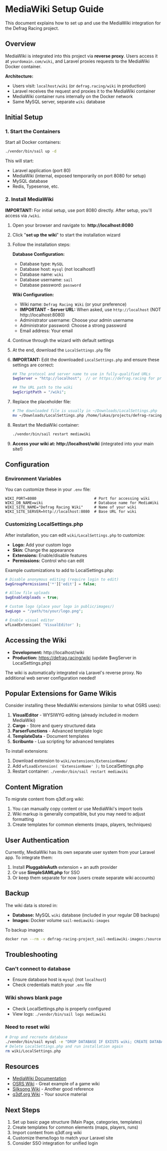 # MediaWiki Setup Guide

This document explains how to set up and use the MediaWiki integration for the Defrag Racing project.

## Overview

MediaWiki is integrated into this project via **reverse proxy**. Users access it at `yourdomain.com/wiki`, and Laravel proxies requests to the MediaWiki Docker container.

**Architecture:**
- Users visit: `localhost/wiki` (or `defrag.racing/wiki` in production)
- Laravel receives the request and proxies it to the MediaWiki container
- MediaWiki container runs internally on the Docker network
- Same MySQL server, separate `wiki` database

## Initial Setup

### 1. Start the Containers

Start all Docker containers:

```bash
./vendor/bin/sail up -d
```

This will start:
- Laravel application (port 80)
- MediaWiki (internal, exposed temporarily on port 8080 for setup)
- MySQL database
- Redis, Typesense, etc.

### 2. Install MediaWiki

**IMPORTANT:** For initial setup, use port 8080 directly. After setup, you'll access via `/wiki`.

1. Open your browser and navigate to: **http://localhost:8080**

2. Click "**set up the wiki**" to start the installation wizard

3. Follow the installation steps:

   **Database Configuration:**
   - Database type: `MySQL`
   - Database host: `mysql` (not localhost!)
   - Database name: `wiki`
   - Database username: `sail`
   - Database password: `password`

   **Wiki Configuration:**
   - Wiki name: `Defrag Racing Wiki` (or your preference)
   - **IMPORTANT - Server URL:** When asked, use `http://localhost` (NOT http://localhost:8080)
   - Administrator username: Choose your admin username
   - Administrator password: Choose a strong password
   - Email address: Your email

4. Continue through the wizard with default settings

5. At the end, download the `LocalSettings.php` file

6. **IMPORTANT:** Edit the downloaded `LocalSettings.php` and ensure these settings are correct:
   ```php
   ## The protocol and server name to use in fully-qualified URLs
   $wgServer = "http://localhost";  // or https://defrag.racing for production

   ## The URL path to the wiki
   $wgScriptPath = "/wiki";
   ```

7. Replace the placeholder file:
   ```bash
   # The downloaded file is usually in ~/Downloads/LocalSettings.php
   mv ~/Downloads/LocalSettings.php /home/lukas/projects/defrag-racing-project/wiki/LocalSettings.php
   ```

8. Restart the MediaWiki container:
   ```bash
   ./vendor/bin/sail restart mediawiki
   ```

9. **Access your wiki at: http://localhost/wiki** (integrated into your main site!)

## Configuration

### Environment Variables

You can customize these in your `.env` file:

```env
WIKI_PORT=8080                          # Port for accessing wiki
WIKI_DB_NAME=wiki                       # Database name for MediaWiki
WIKI_SITE_NAME="Defrag Racing Wiki"     # Name of your wiki
WIKI_SITE_SERVER=http://localhost:8080  # Base URL for wiki
```

### Customizing LocalSettings.php

After installation, you can edit `wiki/LocalSettings.php` to customize:

- **Logo:** Add your custom logo
- **Skin:** Change the appearance
- **Extensions:** Enable/disable features
- **Permissions:** Control who can edit

Example customizations to add to LocalSettings.php:

```php
# Disable anonymous editing (require login to edit)
$wgGroupPermissions['*']['edit'] = false;

# Allow file uploads
$wgEnableUploads = true;

# Custom logo (place your logo in public/images/)
$wgLogo = "/path/to/your/logo.png";

# Enable visual editor
wfLoadExtension( 'VisualEditor' );
```

## Accessing the Wiki

- **Development:** http://localhost/wiki
- **Production:** https://defrag.racing/wiki (update $wgServer in LocalSettings.php)

The wiki is automatically integrated via Laravel's reverse proxy. No additional web server configuration needed!

## Popular Extensions for Game Wikis

Consider installing these MediaWiki extensions (similar to what OSRS uses):

1. **VisualEditor** - WYSIWYG editing (already included in modern MediaWiki)
2. **Cargo** - Store and query structured data
3. **ParserFunctions** - Advanced template logic
4. **TemplateData** - Document templates
5. **Scribunto** - Lua scripting for advanced templates

To install extensions:
1. Download extension to `wiki/extensions/ExtensionName/`
2. Add `wfLoadExtension( 'ExtensionName' );` to LocalSettings.php
3. Restart container: `./vendor/bin/sail restart mediawiki`

## Content Migration

To migrate content from q3df.org wiki:

1. You can manually copy content or use MediaWiki's import tools
2. Wiki markup is generally compatible, but you may need to adjust formatting
3. Create templates for common elements (maps, players, techniques)

## User Authentication

Currently, MediaWiki has its own separate user system from your Laravel app. To integrate them:

1. Install **PluggableAuth** extension + an auth provider
2. Or use **SimpleSAMLphp** for SSO
3. Or keep them separate for now (users create separate wiki accounts)

## Backup

The wiki data is stored in:
- **Database:** MySQL `wiki` database (included in your regular DB backups)
- **Images:** Docker volume `sail-mediawiki-images`

To backup images:
```bash
docker run --rm -v defrag-racing-project_sail-mediawiki-images:/source -v $(pwd)/backups:/backup alpine tar czf /backup/wiki-images-$(date +%Y%m%d).tar.gz -C /source .
```

## Troubleshooting

### Can't connect to database
- Ensure database host is `mysql` (not `localhost`)
- Check credentials match your `.env` file

### Wiki shows blank page
- Check LocalSettings.php is properly configured
- View logs: `./vendor/bin/sail logs mediawiki`

### Need to reset wiki
```bash
# Drop and recreate database
./vendor/bin/sail mysql -e "DROP DATABASE IF EXISTS wiki; CREATE DATABASE wiki;"
# Delete LocalSettings.php and run installation again
rm wiki/LocalSettings.php
```

## Resources

- [MediaWiki Documentation](https://www.mediawiki.org/wiki/Documentation)
- [OSRS Wiki](https://oldschool.runescape.wiki/) - Great example of a game wiki
- [Silksong Wiki](https://hollowknight.wiki.gg/wiki/Hollow_Knight_Wiki) - Another good reference
- [q3df.org Wiki](https://q3df.org/wiki) - Your source material

## Next Steps

1. Set up basic page structure (Main Page, categories, templates)
2. Create templates for common elements (maps, players, runs)
3. Import content from q3df.org wiki
4. Customize theme/logo to match your Laravel site
5. Consider SSO integration for unified login

